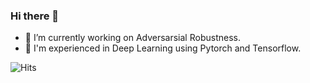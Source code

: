 ### Hi there 👋 

- 🔭 I’m currently working on Adversarsial Robustness.
- 🎯 I'm experienced in Deep Learning using Pytorch and Tensorflow.

![Hits](https://hitcounter.pythonanywhere.com/count/tag.svg?url=https%3A%2F%2Fgithub.com%2Frcmalli)
<!--
**rcmalli/rcmalli** is a ✨ _special_ ✨ repository because its `README.md` (this file) appears on your GitHub profile.

Here are some ideas to get you started:


- 🌱 I’m currently learning ...
- 👯 I’m looking to collaborate on ...
- 🤔 I’m looking for help with ...
- 💬 Ask me about ...
- 📫 How to reach me: ...
- 😄 Pronouns: ...
- ⚡ Fun fact: ...
-->

